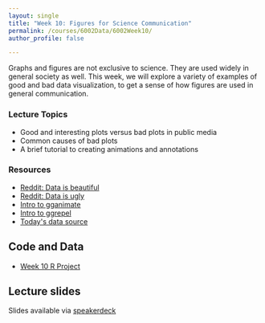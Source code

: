 ```yaml
---
layout: single
title: "Week 10: Figures for Science Communication"
permalink: /courses/6002Data/6002Week10/
author_profile: false

---
```


Graphs and figures are not exclusive to science. They are used widely in general society as well. This week, we will explore a variety of examples of good and bad data visualization, to get a sense of how figures are used in general communication. 

### Lecture Topics

* Good and interesting plots versus bad plots in public media
* Common causes of bad plots
* A brief tutorial to creating animations and annotations

### Resources

* [Reddit: Data is beautiful](https://www.reddit.com/r/dataisbeautiful/)
* [Reddit: Data is ugly](https://www.reddit.com/r/dataisugly/)
* [Intro to gganimate](http://www.ggplot2-exts.org/gganimate.html)
* [Intro to ggrepel](https://slowkow.com/ggrepel/)
* [Today's data source](http://derekogle.com/fishR/data/data-html/CiscoTL.html)

## Code and Data

* [Week 10 R Project](/assets/images/FISH6002_Week10.zip)

## Lecture slides

<script async class="speakerdeck-embed" data-id="de037aa1fb5441d5a78ecbe47950c3f2" data-ratio="1.77777777777778" src="//speakerdeck.com/assets/embed.js"></script>

Slides available via [speakerdeck](https://speakerdeck.com/pandalusplatyceros/fish-6002-week-10-figures-for-sci-comm)